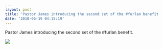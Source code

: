 ```yaml
---
layout: post
title: 'Pastor James introducing the second set of the #furlan benefit.'
date: '2010-06-19 04:15:19'
---
```


Pastor James introducing the second set of the \#furlan benefit.

![](http://www.tumblr.com/photo/1280/jsorge/713731682/1/tumblr_l48uhuHHE01qzpdrh)
